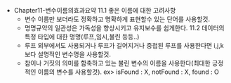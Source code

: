 * Chapter11-변수이름의효과요약
11.1 좋은 이름에 대한 고려사항
	- 변수 이름만 보더라도 정확하고 명확하게 표현할수 있는 단어를 사용할것.
	- 명명규약의 일관성은 가독성을 향상시키고 유지보수를 쉽게한다.
11.2 데이터의 특정 타입에 대한 명명(루프,임시,불린 등등..)
	- 루프 외부에서도 사용되거나 루프가 길어지거나 중첩된 루프를 사용한다면 i,j,k 보다 설명적인 변수명을 사용할것.
	- 참이나 거짓의 의미를 함축하고 있는 불린 변수의 이름을 사용한다(최대한 긍정적인 이름의 변수를 사용할것). ex> isFound : X, notFound : X, found : O 
	

